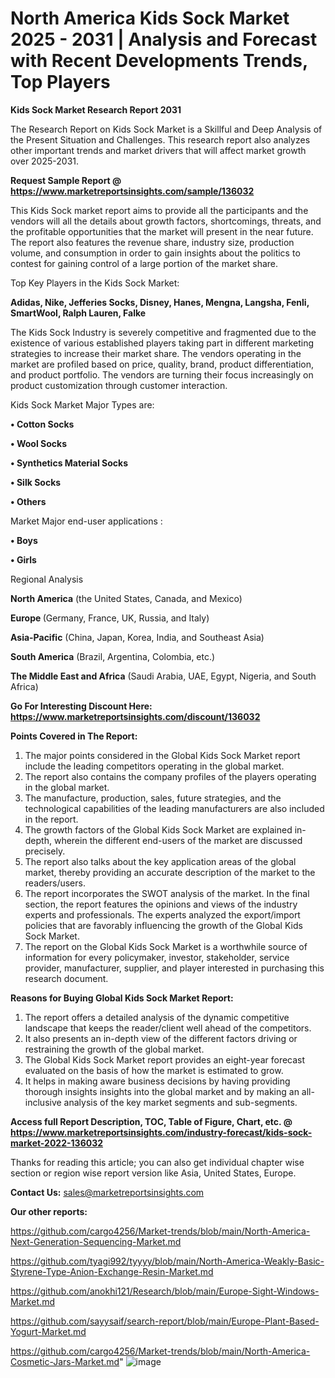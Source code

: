 # North America Kids Sock Market 2025 - 2031 | Analysis and Forecast with Recent Developments Trends, Top Players

<strong>Kids Sock Market Research Report 2031</strong>

The Research Report on Kids Sock Market is a Skillful and Deep Analysis of the Present Situation and Challenges. This research report also analyzes other important trends and market drivers that will affect market growth over 2025-2031.

<strong>Request Sample Report @ <a href=https://www.marketreportsinsights.com/sample/136032>https://www.marketreportsinsights.com/sample/136032</a></strong>

This Kids Sock market report aims to provide all the participants and the vendors will all the details about growth factors, shortcomings, threats, and the profitable opportunities that the market will present in the near future. The report also features the revenue share, industry size, production volume, and consumption in order to gain insights about the politics to contest for gaining control of a large portion of the market share.

Top Key Players in the Kids Sock Market:

<strong>Adidas, Nike, Jefferies Socks, Disney, Hanes, Mengna, Langsha, Fenli, SmartWool, Ralph Lauren, Falke</strong>

The Kids Sock Industry is severely competitive and fragmented due to the existence of various established players taking part in different marketing strategies to increase their market share. The vendors operating in the market are profiled based on price, quality, brand, product differentiation, and product portfolio. The vendors are turning their focus increasingly on product customization through customer interaction.

Kids Sock Market Major Types are:

<strong>• Cotton Socks

• Wool Socks

• Synthetics Material Socks

• Silk Socks

• Others</strong>

Market Major end-user applications :

<strong>• Boys

• Girls</strong>

Regional Analysis

</u><strong><b>North America</b></strong> (the United States, Canada, and Mexico)

<strong><b>Europe </b></strong>(Germany, France, UK, Russia, and Italy)

<strong><b>Asia-Pacific</b></strong> (China, Japan, Korea, India, and Southeast Asia)

<strong><b>South America</b></strong> (Brazil, Argentina, Colombia, etc.)

<strong><b>The Middle East and Africa</b></strong> (Saudi Arabia, UAE, Egypt, Nigeria, and South Africa)

<strong>Go For Interesting Discount Here: <a href=https://www.marketreportsinsights.com/discount/136032>https://www.marketreportsinsights.com/discount/136032</a></strong>

<strong>Points Covered in The Report:</strong>
<ol>
  <li>The major points considered in the Global Kids Sock Market report include the leading competitors operating in the global market.</li>
  <li>The report also contains the company profiles of the players operating in the global market.</li>
  <li>The manufacture, production, sales, future strategies, and the technological capabilities of the leading manufacturers are also included in the report.</li>
  <li>The growth factors of the Global Kids Sock Market are explained in-depth, wherein the different end-users of the market are discussed precisely.</li>
  <li>The report also talks about the key application areas of the global market, thereby providing an accurate description of the market to the readers/users.</li>
  <li>The report incorporates the SWOT analysis of the market. In the final section, the report features the opinions and views of the industry experts and professionals. The experts analyzed the export/import policies that are favorably influencing the growth of the Global Kids Sock Market.</li>
  <li>The report on the Global Kids Sock Market is a worthwhile source of information for every policymaker, investor, stakeholder, service provider, manufacturer, supplier, and player interested in purchasing this research document.</li>
</ol>
<strong>Reasons for Buying Global Kids Sock Market Report:</strong>

<ol>
  <li>The report offers a detailed analysis of the dynamic competitive landscape that keeps the reader/client well ahead of the competitors.</li>
  <li>It also presents an in-depth view of the different factors driving or restraining the growth of the global market.</li>
  <li>The Global Kids Sock Market report provides an eight-year forecast evaluated on the basis of how the market is estimated to grow.</li>
  <li>It helps in making aware business decisions by having providing thorough insights insights into the global market and by making an all-inclusive analysis of the key market segments and sub-segments.</li>
</ol>
<strong>Access full Report Description, TOC, Table of Figure, Chart, etc. @ <a href=https://www.marketreportsinsights.com/industry-forecast/kids-sock-market-2022-136032>https://www.marketreportsinsights.com/industry-forecast/kids-sock-market-2022-136032</a></strong>


Thanks for reading this article; you can also get individual chapter wise section or region wise report version like Asia, United States, Europe.

<strong>Contact Us:</strong>
sales@marketreportsinsights.com

<strong>Our other reports:</strong>

<a href=https://github.com/cargo4256/Market-trends/blob/main/North-America-Next-Generation-Sequencing-Market.md>https://github.com/cargo4256/Market-trends/blob/main/North-America-Next-Generation-Sequencing-Market.md</a>

<a href=https://github.com/tyagi992/tyyyy/blob/main/North-America-Weakly-Basic-Styrene-Type-Anion-Exchange-Resin-Market.md>https://github.com/tyagi992/tyyyy/blob/main/North-America-Weakly-Basic-Styrene-Type-Anion-Exchange-Resin-Market.md</a>

<a href=https://github.com/anokhi121/Research/blob/main/Europe-Sight-Windows-Market.md>https://github.com/anokhi121/Research/blob/main/Europe-Sight-Windows-Market.md</a>

<a href=https://github.com/sayysaif/search-report/blob/main/Europe-Plant-Based-Yogurt-Market.md>https://github.com/sayysaif/search-report/blob/main/Europe-Plant-Based-Yogurt-Market.md</a>

<a href=https://github.com/cargo4256/Market-trends/blob/main/North-America-Cosmetic-Jars-Market.md>https://github.com/cargo4256/Market-trends/blob/main/North-America-Cosmetic-Jars-Market.md</a>"
![image](https://github.com/user-attachments/assets/b5c0fb46-b717-4d7a-aba6-fdf08c0e52ef)
